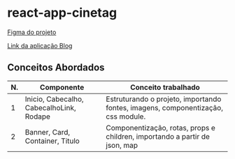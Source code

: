 # react-app-cinetag

[Figma do projeto](https://www.figma.com/file/UtiurQgr5yH1ClbLzDqVHl/2802---React%3A-Praticando-React-com-Js?type=design&node-id=12-2&mode=design&t=deCPncitMcbHRBqe-0)

[Link da aplicação Blog](https://alanserafim-react-cinetag.vercel.app/)


## Conceitos Abordados

| N. | Componente | Conceito trabalhado |
|--- |--- |---
| 1 | Inicio, Cabecalho, CabecalhoLink, Rodape |  Estruturando o projeto, importando fontes, imagens, componentização, css module.
| 2 | Banner, Card, Container, Titulo |  Componentização, rotas, props e children, importando a partir de json, map

